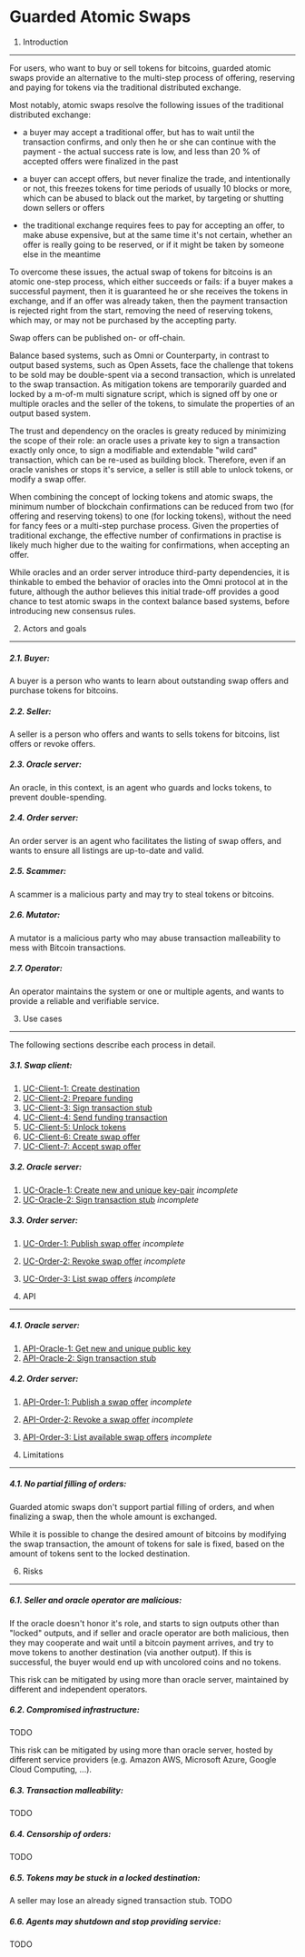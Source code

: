 Guarded Atomic Swaps
====================

1. Introduction
---------------

For users, who want to buy or sell tokens for bitcoins, guarded atomic swaps provide an alternative to the multi-step process of offering, reserving and paying for tokens via the traditional distributed exchange.

Most notably, atomic swaps resolve the following issues of the traditional distributed exchange:

-	a buyer may accept a traditional offer, but has to wait until the transaction confirms, and only then he or she can continue with the payment - the actual success rate is low, and less than 20 % of accepted offers were finalized in the past

-	a buyer can accept offers, but never finalize the trade, and intentionally or not, this freezes tokens for time periods of usually 10 blocks or more, which can be abused to black out the market, by targeting or shutting down sellers or offers

-	the traditional exchange requires fees to pay for accepting an offer, to make abuse expensive, but at the same time it's not certain, whether an offer is really going to be reserved, or if it might be taken by someone else in the meantime

To overcome these issues, the actual swap of tokens for bitcoins is an atomic one-step process, which either succeeds or fails: if a buyer makes a successful payment, then it is guaranteed he or she receives the tokens in exchange, and if an offer was already taken, then the payment transaction is rejected right from the start, removing the need of reserving tokens, which may, or may not be purchased by the accepting party.

Swap offers can be published on- or off-chain.

Balance based systems, such as Omni or Counterparty, in contrast to output based systems, such as Open Assets, face the challenge that tokens to be sold may be double-spent via a second transaction, which is unrelated to the swap transaction. As mitigation tokens are temporarily guarded and locked by a m-of-m multi signature script, which is signed off by one or multiple oracles and the seller of the tokens, to simulate the properties of an output based system.

The trust and dependency on the oracles is greaty reduced by minimizing the scope of their role: an oracle uses a private key to sign a transaction exactly only once, to sign a modifiable and extendable "wild card" transaction, which can be re-used as building block. Therefore, even if an oracle vanishes or stops it's service, a seller is still able to unlock tokens, or modify a swap offer.

When combining the concept of locking tokens and atomic swaps, the minimum number of blockchain confirmations can be reduced from two (for offering and reserving tokens) to one (for locking tokens), without the need for fancy fees or a multi-step purchase process. Given the properties of traditional exchange, the effective number of confirmations in practise is likely much higher due to the waiting for confirmations, when accepting an offer.

While oracles and an order server introduce third-party dependencies, it is thinkable to embed the behavior of oracles into the Omni protocol at in the future, although the author believes this initial trade-off provides a good chance to test atomic swaps in the context balance based systems, before introducing new consensus rules.

2. Actors and goals
-------------------

##### 2.1. Buyer:

A buyer is a person who wants to learn about outstanding swap offers and purchase tokens for bitcoins.

##### 2.2. Seller:

A seller is a person who offers and wants to sells tokens for bitcoins, list offers or revoke offers.

##### 2.3. Oracle server:

An oracle, in this context, is an agent who guards and locks tokens, to prevent double-spending.

##### 2.4. Order server:

An order server is an agent who facilitates the listing of swap offers, and wants to ensure all listings are up-to-date and valid.

##### 2.5. Scammer:

A scammer is a malicious party and may try to steal tokens or bitcoins.

##### 2.6. Mutator:

A mutator is a malicious party who may abuse transaction malleability to mess with Bitcoin transactions.

##### 2.7. Operator:

An operator maintains the system or one or multiple agents, and wants to provide a reliable and verifiable service.


3. Use cases
------------

The following sections describe each process in detail.

##### 3.1. Swap client:

  1. [UC-Client-1: Create destination](doc/uc-client-1_create_destination.md)
  2. [UC-Client-2: Prepare funding](doc/uc-client-2_prepare_funding.md)
  3. [UC-Client-3: Sign transaction stub](doc/uc-client-3_sign_transaction_stub.md)
  4. [UC-Client-4: Send funding transaction](doc/uc-client-4_send_funding_transaction.md)
  5. [UC-Client-5: Unlock tokens](doc/uc-client-5_unlock_tokens.md)
  6. [UC-Client-6: Create swap offer](doc/uc-client-6_create_swap_offer.md)
  7. [UC-Client-7: Accept swap offer](doc/uc-client-7_accept_swap_offer.md)

##### 3.2. Oracle server:

  1. [UC-Oracle-1: Create new and unique key-pair](doc/uc-oracle-1_create_key_pair.md) *incomplete*
  2. [UC-Oracle-2: Sign transaction stub](doc/uc-oracle-2_sign_transaction_stub.md) *incomplete*

##### 3.3. Order server:

  1. [UC-Order-1: Publish swap offer](doc/uc-order-1_publish_order.md) *incomplete*
  2. [UC-Order-2: Revoke swap offer](doc/uc-order-2_revoke_order.md) *incomplete*
  3. [UC-Order-3: List swap offers](doc/uc-order-3_list_orders.md) *incomplete*


4. API
------

##### 4.1. Oracle server:

  1. [API-Oracle-1: Get new and unique public key](doc/api-oracle-1_get_getpubkey.md)
  2. [API-Oracle-2: Sign transaction stub](doc/api-oracle-2_post_sign.md)

##### 4.2. Order server:

  1. [API-Order-1: Publish a swap offer](#) *incomplete*
  2. [API-Order-2: Revoke a swap offer](#) *incomplete*
  3. [API-Order-3: List available swap offers](#) *incomplete*


4. Limitations
--------------

##### 4.1. No partial filling of orders:

Guarded atomic swaps don't support partial filling of orders, and when finalizing a swap, then the whole amount is exchanged.

While it is possible to change the desired amount of bitcoins by modifying the swap transaction, the amount of tokens for sale is fixed, based on the amount of tokens sent to the locked destination.


6. Risks
--------

##### 6.1. Seller and oracle operator are malicious:

If the oracle doesn't honor it's role, and starts to sign outputs other than "locked" outputs, and if seller and oracle operator are both malicious, then they may cooperate and wait until a bitcoin payment arrives, and try to move tokens to another destination (via another output). If this is successful, the buyer would end up with uncolored coins and no tokens.

This risk can be mitigated by using more than oracle server, maintained by different and independent operators.

##### 6.2. Compromised infrastructure:

TODO

This risk can be mitigated by using more than oracle server, hosted by different service providers (e.g. Amazon AWS, Microsoft Azure, Google Cloud Computing, ...).

##### 6.3. Transaction malleability:

TODO

##### 6.4. Censorship of orders:

TODO

##### 6.5. Tokens may be stuck in a locked destination:

A seller may lose an already signed transaction stub. TODO

##### 6.6. Agents may shutdown and stop providing service:

TODO
